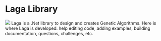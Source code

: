 # Laga Library
![](https://cidelab.github.io/Laga/images/LagaWelcome.jpg)
Laga is a .Net library to design and creates Genetic Algorithms.
Here is where Laga is developed.
help editing code, adding examples, building documentation, questions, challenges, etc.
